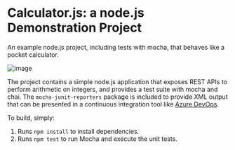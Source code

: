 Calculator.js: a node.js Demonstration Project
==============================================
An example node.js project, including tests with mocha, that behaves like
a pocket calculator.

![image](https://github.com/user-attachments/assets/4aa95799-51a7-4d4c-a348-58c1a494334b)


The project contains a simple node.js application that exposes REST APIs
to perform arithmetic on integers, and provides a test suite with mocha
and chai.  The `mocha-junit-reporters` package is included to provide XML
output that can be presented in a continuous integration tool like
[Azure DevOps](https://azure.com/devops).

To build, simply:

1. Runs `npm install` to install dependencies.
2. Runs `npm test` to run Mocha and execute the unit tests.

